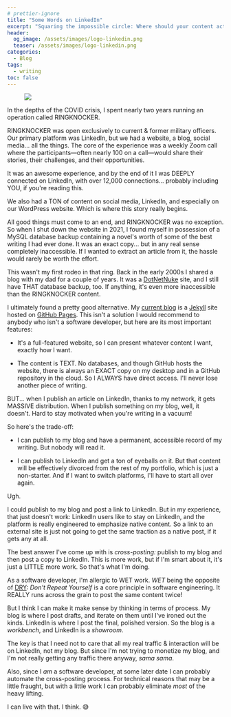 ```yaml
---
# prettier-ignore
title: "Some Words on LinkedIn"
excerpt: "Squaring the impossible circle: Where should your content actually live?"
header:
  og_image: /assets/images/logo-linkedin.png
  teaser: /assets/images/logo-linkedin.png
categories:
  - Blog
tags:
  - writing
toc: false
---
```


<figure class="align-left" style="margin-top: 10px; margin-bottom: 10px; width: 150px;">
    <img src="{{ site.url }}{{ site.baseurl }}/assets/images/logo-linkedin.png">
</figure>

In the depths of the COVID crisis, I spent nearly two years running an operation called RINGKNOCKER.

RINGKNOCKER was open exclusively to current & former military officers. Our primary platform was LinkedIn, but we had a website, a blog, social media... all the things. The core of the experience was a weekly Zoom call where the participants—often nearly 100 on a call—would share their stories, their challenges, and their opportunities.

It was an awesome experience, and by the end of it I was DEEPLY connected on LinkedIn, with over 12,000 connections... probably including YOU, if you're reading this.

We also had a TON of content on social media, LinkedIn, and especially on our WordPress website. Which is where this story really begins.

All good things must come to an end, and RINGKNOCKER was no exception. So when I shut down the website in 2021, I found myself in possession of a MySQL database backup containing a novel's worth of some of the best writing I had ever done. It was an exact copy... but in any real sense completely inaccessible. If I wanted to extract an article from it, the hassle would rarely be worth the effort.

This wasn't my first rodeo in that ring. Back in the early 2000s I shared a blog with my dad for a couple of years. It was a [DotNetNuke](<https://en.wikipedia.org/wiki/DNN_(software)>) site, and I still have THAT database backup, too. If anything, it's even more inaccessible than the RINGKNOCKER content.

I ultimately found a pretty good alternative. My [current blog](https://karmanivero.us) is a [Jekyll](https://jekyllrb.com/) site hosted on [GitHub Pages](https://pages.github.com/). This isn't a solution I would recommend to anybody who isn't a software developer, but here are its most important features:

- It's a full-featured website, so I can present whatever content I want, exactly how I want.

- The content is TEXT. No databases, and though GitHub hosts the website, there is always an EXACT copy on my desktop and in a GitHub repository in the cloud. So I ALWAYS have direct access. I'll never lose another piece of writing.

BUT... when I publish an article on LinkedIn, thanks to my network, it gets MASSIVE distribution. When I publish something on my blog, well, it doesn't. Hard to stay motivated when you're writing in a vacuum!

So here's the trade-off:

- I can publish to my blog and have a permanent, accessible record of my writing. But nobody will read it.

- I can publish to LinkedIn and get a ton of eyeballs on it. But that content will be effectively divorced from the rest of my portfolio, which is just a non-starter. And if I want to switch platforms, I'll have to start all over again.

Ugh.

I could publish to my blog and post a link to LinkedIn. But in my experience, that just doesn't work: LinkedIn users like to stay on LinkedIn, and the platform is really engineered to emphasize native content. So a link to an external site is just not going to get the same traction as a native post, if it gets any at all.

The best answer I've come up with is _cross-posting:_ publish to my blog and then post a copy to LinkedIn. This is more work, but if I'm smart about it, it's just a LITTLE more work. So that's what I'm doing.

As a software developer, I'm allergic to WET work. _WET_ being the opposite of [DRY](https://en.wikipedia.org/wiki/Don%27t_repeat_yourself): _Don't Repeat Yourself_ is a core principle in software engineering. It REALLY runs across the grain to post the same content twice!

But I think I can make it make sense by thinking in terms of process. My blog is where I post drafts, and iterate on them until I've ironed out the kinds. LinkedIn is where I post the final, polished version. So the blog is a _workbench_, and LinkedIn is a _showroom_.

The key is that I need not to care that all my real traffic & interaction will be on LinkedIn, not my blog. But since I'm not trying to monetize my blog, and I'm not really getting any traffic there anyway, _sama sama_.

Also, since I _am_ a software developer, at some later date I can probably automate the cross-posting process. For technical reasons that may be a little fraught, but with a little work I can probably eliminate _most_ of the heavy lifting.

I can live with that. I think. 😅
